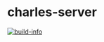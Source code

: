 # charles-server

[![build-info](https://travis-ci.org/huanz/charles-server.svg)](https://travis-ci.org/huanz/charles-server.svg)